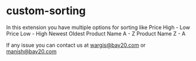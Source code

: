 # custom-sorting

In this extension you have multiple options for sorting like
Price High - Low
Price Low - High
Newest
Oldest
Product Name A - Z
Product Name Z - A

If any issue you can contact us at wargis@bay20.com or manish@bay20.com
